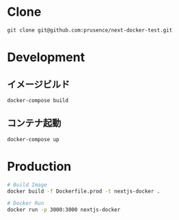 # Clone
`git clone git@github.com:prusence/next-docker-test.git`

# Development

## イメージビルド
`docker-compose build`

## コンテナ起動
`docker-compose up`

# Production

```bash
# Build Image
docker build -f Dockerfile.prod -t nextjs-docker .

# Docker Run
docker run -p 3000:3000 nextjs-docker
```
